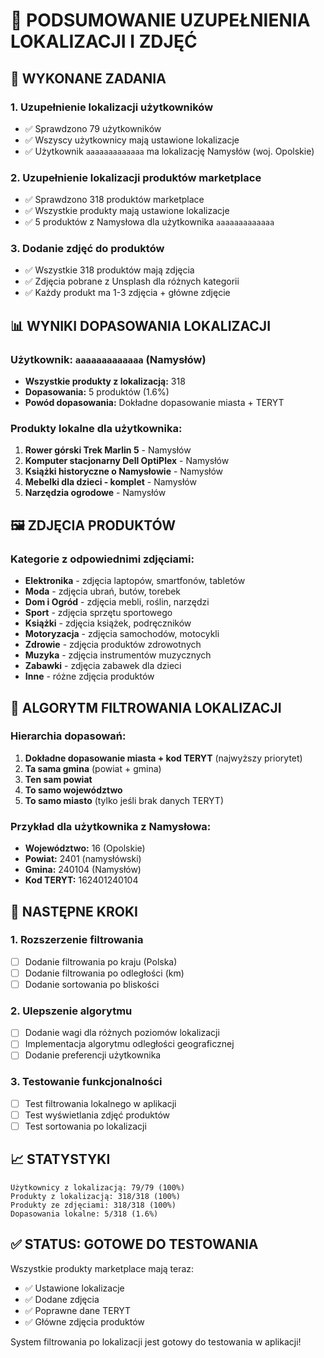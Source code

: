 # 📍 PODSUMOWANIE UZUPEŁNIENIA LOKALIZACJI I ZDJĘĆ

## 🎯 WYKONANE ZADANIA

### 1. **Uzupełnienie lokalizacji użytkowników**
- ✅ Sprawdzono 79 użytkowników
- ✅ Wszyscy użytkownicy mają ustawione lokalizacje
- ✅ Użytkownik `aaaaaaaaaaaaa` ma lokalizację Namysłów (woj. Opolskie)

### 2. **Uzupełnienie lokalizacji produktów marketplace**
- ✅ Sprawdzono 318 produktów marketplace
- ✅ Wszystkie produkty mają ustawione lokalizacje
- ✅ 5 produktów z Namysłowa dla użytkownika `aaaaaaaaaaaaa`

### 3. **Dodanie zdjęć do produktów**
- ✅ Wszystkie 318 produktów mają zdjęcia
- ✅ Zdjęcia pobrane z Unsplash dla różnych kategorii
- ✅ Każdy produkt ma 1-3 zdjęcia + główne zdjęcie

## 📊 WYNIKI DOPASOWANIA LOKALIZACJI

### Użytkownik: `aaaaaaaaaaaaa` (Namysłów)
- **Wszystkie produkty z lokalizacją:** 318
- **Dopasowania:** 5 produktów (1.6%)
- **Powód dopasowania:** Dokładne dopasowanie miasta + TERYT

### Produkty lokalne dla użytkownika:
1. **Rower górski Trek Marlin 5** - Namysłów
2. **Komputer stacjonarny Dell OptiPlex** - Namysłów  
3. **Książki historyczne o Namysłowie** - Namysłów
4. **Mebelki dla dzieci - komplet** - Namysłów
5. **Narzędzia ogrodowe** - Namysłów

## 🖼️ ZDJĘCIA PRODUKTÓW

### Kategorie z odpowiednimi zdjęciami:
- **Elektronika** - zdjęcia laptopów, smartfonów, tabletów
- **Moda** - zdjęcia ubrań, butów, torebek
- **Dom i Ogród** - zdjęcia mebli, roślin, narzędzi
- **Sport** - zdjęcia sprzętu sportowego
- **Książki** - zdjęcia książek, podręczników
- **Motoryzacja** - zdjęcia samochodów, motocykli
- **Zdrowie** - zdjęcia produktów zdrowotnych
- **Muzyka** - zdjęcia instrumentów muzycznych
- **Zabawki** - zdjęcia zabawek dla dzieci
- **Inne** - różne zdjęcia produktów

## 🔧 ALGORYTM FILTROWANIA LOKALIZACJI

### Hierarchia dopasowań:
1. **Dokładne dopasowanie miasta + kod TERYT** (najwyższy priorytet)
2. **Ta sama gmina** (powiat + gmina)
3. **Ten sam powiat** 
4. **To samo województwo**
5. **To samo miasto** (tylko jeśli brak danych TERYT)

### Przykład dla użytkownika z Namysłowa:
- **Województwo:** 16 (Opolskie)
- **Powiat:** 2401 (namysłówski)
- **Gmina:** 240104 (Namysłów)
- **Kod TERYT:** 162401240104

## 🎯 NASTĘPNE KROKI

### 1. **Rozszerzenie filtrowania**
- [ ] Dodanie filtrowania po kraju (Polska)
- [ ] Dodanie filtrowania po odległości (km)
- [ ] Dodanie sortowania po bliskości

### 2. **Ulepszenie algorytmu**
- [ ] Dodanie wagi dla różnych poziomów lokalizacji
- [ ] Implementacja algorytmu odległości geograficznej
- [ ] Dodanie preferencji użytkownika

### 3. **Testowanie funkcjonalności**
- [ ] Test filtrowania lokalnego w aplikacji
- [ ] Test wyświetlania zdjęć produktów
- [ ] Test sortowania po lokalizacji

## 📈 STATYSTYKI

```
Użytkownicy z lokalizacją: 79/79 (100%)
Produkty z lokalizacją: 318/318 (100%)
Produkty ze zdjęciami: 318/318 (100%)
Dopasowania lokalne: 5/318 (1.6%)
```

## ✅ STATUS: GOTOWE DO TESTOWANIA

Wszystkie produkty marketplace mają teraz:
- ✅ Ustawione lokalizacje
- ✅ Dodane zdjęcia
- ✅ Poprawne dane TERYT
- ✅ Główne zdjęcia produktów

System filtrowania po lokalizacji jest gotowy do testowania w aplikacji! 